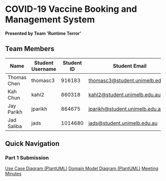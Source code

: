 # COVID-19 Vaccine Booking and Management System #
**Presented by Team 'Runtime Terror'**
## Team Members ##
|      Name       | Student Username | Student ID |          Student Email          | 
| --------------- | -----------------|----------- | ------------------------------- |
| Thomas Chen     | thomasc3         | 916183     | thomasc3@student.unimelb.edu.au |
| Kah Chun        | kahl2            | 860318     | kahl2@student.unimelb.edu.au    |
| Jay Parikh      | jparikh          | 864675     | jparikh@student.unimelb.edu.au  |
| Jad Saliba      | jads             | 1014680    | jads@student.unimelb.edu.au     |

## Quick Navigation ##
### Part 1 Submission ###
[Use Case Diagram (PlantUML)](docs/part1/UseCaseDiagram.puml)
[Domain Model Diagram (PlantUML)](docs/part1/DomainModelDiagram.puml)
[Meeting Minutes](docs/part1/meeting_minutes)